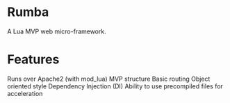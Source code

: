 # Rumba

A Lua MVP web micro-framework.

# Features

Runs over Apache2 (with mod_lua)
MVP structure
Basic routing
Object oriented style
Dependency Injection (DI)
Ability to use precompiled files for acceleration
